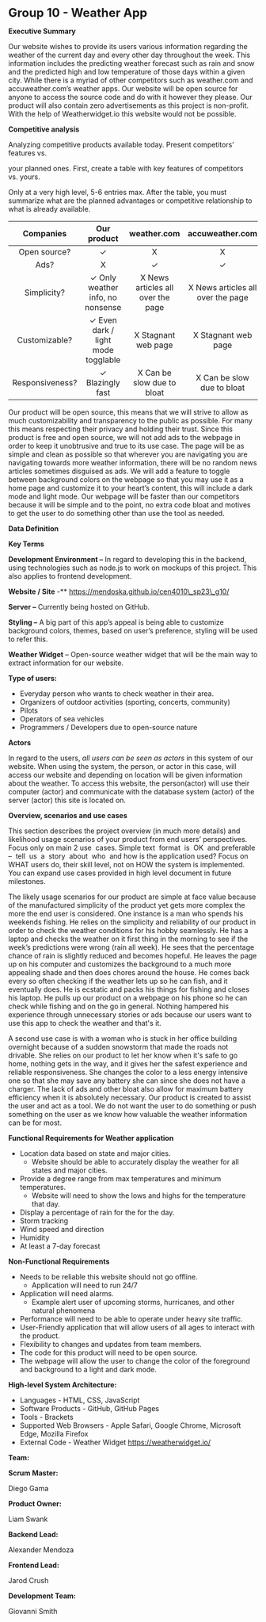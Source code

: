 **<font size="5">Group 10 - Weather App</font>**

**Executive Summary** 

Our website wishes to provide its users various information regarding the weather of the current day and every other day throughout the week. This information includes the predicting weather forecast such as rain and snow and the predicted high and low temperature of those days within a given city. While there is a myriad of other competitors such as weather.com and accuweather.com’s weather apps. Our website will be open source for anyone to access the source code and do with it however they please. Our product will also contain zero advertisements as this project is non-profit. With the help of Weatherwidget.io this website would not be possible.

**Competitive analysis** 

Analyzing competitive products available today. Present competitors’ features vs. 

your planned ones. First, create a table with key features of competitors vs. yours. 

Only at a very high level, 5-6 entries max. After the table, you must summarize what are the planned advantages or competitive relationship to what is already available.

|**Companies**|**Our product**|**weather.com**|**accuweather.com**|**forecast.weather.gov**|**wunderground.com**|
| :-: | :-: | :-: | :-: | :-: | :-: |
|Open source?|✓|X|X|X|X|
|Ads?|X|✓|✓|X|✓|
|Simplicity?|✓ Only weather info, no nonsense|X News articles all over the page|X News articles all over the page|X A lot of charts not for the common user|✓ On the simpler side|
|Customizable?|✓ Even dark / light mode togglable|X Stagnant web page|X Stagnant web page|X Stagnant web page|X Stagnant web page|
|Responsiveness?|✓ Blazingly fast|X Can be slow due to bloat|X Can be slow due to bloat|X Can be slow due to bloat|X Can be slow due to bloat|


Our product will be open source, this means that we will strive to allow as much customizability and transparency to the public as possible. For many this means respecting their privacy and holding their trust. Since this product is free and open source, we will not add ads to the webpage in order to keep it unobtrusive and true to its use case. The page will be as simple and clean as possible so that wherever you are navigating you are navigating towards more weather information, there will be no random news articles sometimes disguised as ads. We will add a feature to toggle between background colors on the webpage so that you may use it as a home page and customize it to your heart’s content, this will include a dark mode and light mode. Our webpage will be faster than our competitors because it will be simple and to the point, no extra code bloat and motives to get the user to do something other than use the tool as needed.

**Data Definition**



**Key Terms**

**Development Environment –** In regard to developing this in the backend, using technologies such as node.js to work on mockups of this project. This also applies to frontend development. 

**Website / Site** -** https://mendoska.github.io/cen4010\_sp23\_g10/

**Server –** Currently being hosted on GitHub.

**Styling –** A big part of this app’s appeal is being able to customize background colors, themes, based on user’s preference, styling will be used to refer this.

**Weather Widget** – Open-source weather widget that will be the main way to extract information for our website.



**Type of users:**

- Everyday person who wants to check weather in their area.
- Organizers of outdoor activities (sporting, concerts, community)
- Pilots
- Operators of sea vehicles
- Programmers / Developers due to open-source nature



**Actors**

In regard to the users, *all users can be seen as actors* in this system of our website. When using the system, the person, or actor in this case, will access our website and depending on location will be given information about the weather. To access this website, the person(actor) will use their computer (actor) and communicate with the database system (actor) of the server (actor) this site is located on.

**Overview, scenarios and use cases**

This section describes the project overview (in much more details) and likelihood usage scenarios of your product from end users’ perspectives. Focus only on main 2 use  cases. Simple text  format  is  OK  and preferable  –  tell  us  a  story  about  who  and how is the application used? Focus on WHAT users do, their skill level, not on HOW the system is implemented.  You can expand use cases provided in high level document in future milestones.

The likely usage scenarios for our product are simple at face value because of the manufactured simplicity of the product yet gets more complex the more the end user is considered. One instance is a man who spends his weekends fishing. He relies on the simplicity and reliability of our product in order to check the weather conditions for his hobby seamlessly. He has a laptop and checks the weather on it first thing in the morning to see if the week’s predictions were wrong (rain all week). He sees that the percentage chance of rain is slightly reduced and becomes hopeful. He leaves the page up on his computer and customizes the background to a much more appealing shade and then does chores around the house. He comes back every so often checking if the weather lets up so he can fish, and it eventually does. He is ecstatic and packs his things for fishing and closes his laptop. He pulls up our product on a webpage on his phone so he can check while fishing and on the go in general. Nothing hampered his experience through unnecessary stories or ads because our users want to use this app to check the weather and that's it.

A second use case is with a woman who is stuck in her office building overnight because of a sudden snowstorm that made the roads not drivable. She relies on our product to let her know when it's safe to go home, nothing gets in the way, and it gives her the safest experience and reliable responsiveness. She changes the color to a less energy intensive one so that she may save any battery she can since she does not have a charger. The lack of ads and other bloat also allow for maximum battery efficiency when it is absolutely necessary. Our product is created to assist the user and act as a tool. We do not want the user to do something or push something on the user as we know how valuable the weather information can be for most.

**Functional Requirements for Weather application**

- Location data based on state and major cities.
  - Website should be able to accurately display the weather for all states and major cities.
- Provide a degree range from max temperatures and minimum temperatures.
  - Website will need to show the lows and highs for the temperature that day.
- Display a percentage of rain for the for the day.
- Storm tracking
- Wind speed and direction
- Humidity
- At least a 7-day forecast

**Non-Functional Requirements**

- Needs to be reliable this website should not go offline.
  - Application will need to run 24/7
- Application will need alarms.
  - Example alert user of upcoming storms, hurricanes, and other natural phenomena
- Performance will need to be able to operate under heavy site traffic.
- User-Friendly application that will allow users of all ages to interact with the product.
- Flexibility to changes and updates from team members.
- The code for this product will need to be open source.
- The webpage will allow the user to change the color of the foreground and background to a light and dark mode.

**High-level System Architecture:**

- Languages - HTML, CSS, JavaScript
- Software Products - GitHub, GitHub Pages
- Tools - Brackets
- Supported Web Browsers - Apple Safari, Google Chrome, Microsoft Edge, Mozilla Firefox
- External Code - Weather Widget <https://weatherwidget.io/> 

**Team:**

**Scrum Master:**

Diego Gama

**Product Owner:**

Liam Swank

**Backend Lead:**

Alexander Mendoza

**Frontend Lead:**

Jarod Crush

**Development Team:**

Giovanni Smith
